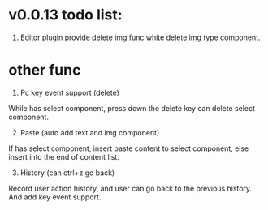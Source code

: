 # v0.0.13 todo list:

1. Editor plugin provide delete img func white delete img type component.

# other func

1. Pc key event support (delete)

While has select component, press down the delete key can delete select
component.

2. Paste (auto add text and img component)

If has select component, insert paste content to select component,
else insert into the end of content list.

3. History (can ctrl+z go back)

Record user action history, and user can go back to the
previous history. And add key event support.
